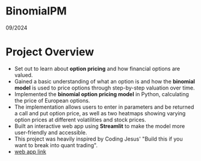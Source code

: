 # BinomialPM

09/2024<br>

# Project Overview 

- Set out to learn about **option pricing** and how financial options are valued.
- Gained a basic understanding of what an option is and how the **binomial model** is used to price options through step-by-step valuation over time.
- Implemented the **binomial option pricing model** in Python, calculating the price of European options.
- The implementation allows users to enter in parameters and be returned a call and put option price, as well as two heatmaps showing varying option prices at different volatilities and stock prices.
- Built an interactive web app using **Streamlit** to make the model more user-friendly and accessible.
- This project was heavily inspired by Coding Jesus' "Build this if you want to break into quant trading".
- [web app link](https://binomialpm.streamlit.app/)

